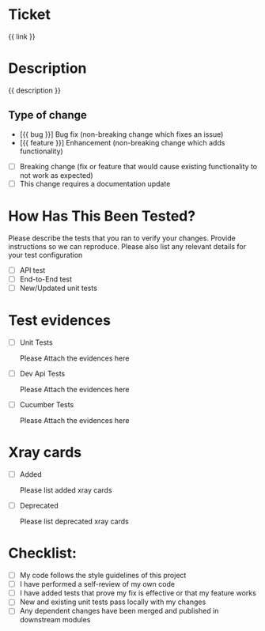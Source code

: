 # Ticket

{{ link }}

# Description

{{ description }}

## Type of change

- [{{ bug }}] Bug fix (non-breaking change which fixes an issue)
- [{{ feature }}] Enhancement (non-breaking change which adds functionality)
- [ ] Breaking change (fix or feature that would cause existing functionality to not work as expected)
- [ ] This change requires a documentation update

# How Has This Been Tested?

Please describe the tests that you ran to verify your changes. Provide instructions so we can reproduce. Please also list any relevant details for your test configuration

- [ ] API test
- [ ] End-to-End test
- [ ] New/Updated unit tests

# Test evidences

- [ ] Unit Tests

   Please Attach the evidences here

- [ ] Dev Api Tests

   Please Attach the evidences here

- [ ] Cucumber Tests

   Please Attach the evidences here

# Xray cards

- [ ] Added

   Please list added xray cards

- [ ] Deprecated

   Please list deprecated xray cards

# Checklist:

- [ ] My code follows the style guidelines of this project
- [ ] I have performed a self-review of my own code
- [ ] I have added tests that prove my fix is effective or that my feature works
- [ ] New and existing unit tests pass locally with my changes
- [ ] Any dependent changes have been merged and published in downstream modules
